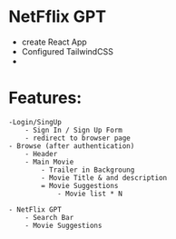 # NetFflix GPT

 - create React App
 - Configured TailwindCSS
 -



 # Features:
    -Login/SingUp
        - Sign In / Sign Up Form
        - redirect to browser page
    - Browse (after authentication)
        - Header
        - Main Movie
            - Trailer in Backgroung
            - Movie Title & and description
            = Movie Suggestions
                - Movie list * N

    - NetFlix GPT 
        - Search Bar
        - Movie Suggestions